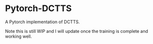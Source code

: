 # Pytorch-DCTTS
A Pytorch implementation of DCTTS.

Note this is still WIP and I will update once the training is complete and working well.
